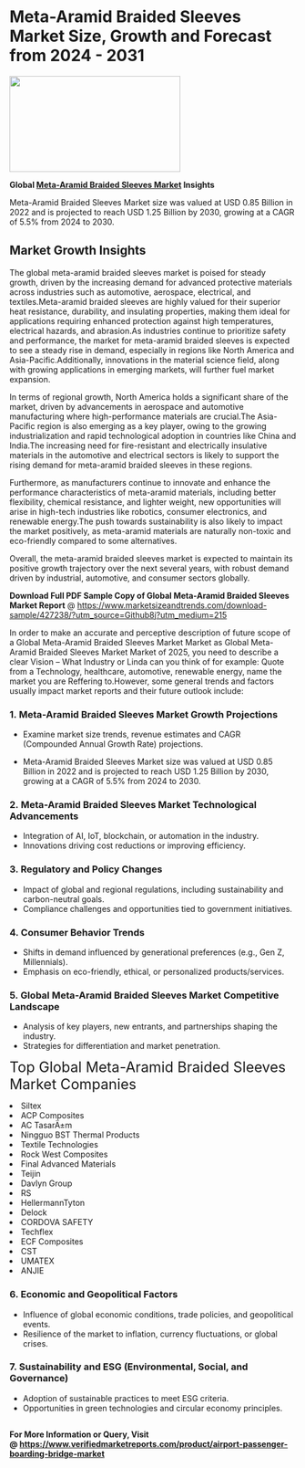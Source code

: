 <H1>Meta-Aramid Braided Sleeves Market Size, Growth and Forecast from 2024 - 2031</H1><img class="aligncenter size-medium wp-image-584254" src="https://thirdeyenews.in/wp-content/uploads/2024/09/Global-Market-Research-300x168.jpeg" alt="" width="300" height="168" /><p><strong>Global&nbsp;<a href="https://www.marketsizeandtrends.com/download-sample/427238/?utm_source=Github8j?utm_medium=215">Meta-Aramid Braided Sleeves Market</a> Insights</strong></p><p>Meta-Aramid Braided Sleeves Market size was valued at USD 0.85 Billion in 2022 and is projected to reach USD 1.25 Billion by 2030, growing at a CAGR of 5.5% from 2024 to 2030.</p><p><h2>Market Growth Insights</h2> <p>The global meta-aramid braided sleeves market is poised for steady growth, driven by the increasing demand for advanced protective materials across industries such as automotive, aerospace, electrical, and textiles.Meta-aramid braided sleeves are highly valued for their superior heat resistance, durability, and insulating properties, making them ideal for applications requiring enhanced protection against high temperatures, electrical hazards, and abrasion.As industries continue to prioritize safety and performance, the market for meta-aramid braided sleeves is expected to see a steady rise in demand, especially in regions like North America and Asia-Pacific.Additionally, innovations in the material science field, along with growing applications in emerging markets, will further fuel market expansion.</p> <p>In terms of regional growth, North America holds a significant share of the market, driven by advancements in aerospace and automotive manufacturing where high-performance materials are crucial.The Asia-Pacific region is also emerging as a key player, owing to the growing industrialization and rapid technological adoption in countries like China and India.The increasing need for fire-resistant and electrically insulative materials in the automotive and electrical sectors is likely to support the rising demand for meta-aramid braided sleeves in these regions.</p> <p>Furthermore, as manufacturers continue to innovate and enhance the performance characteristics of meta-aramid materials, including better flexibility, chemical resistance, and lighter weight, new opportunities will arise in high-tech industries like robotics, consumer electronics, and renewable energy.The push towards sustainability is also likely to impact the market positively, as meta-aramid materials are naturally non-toxic and eco-friendly compared to some alternatives.</p> <p>Overall, the meta-aramid braided sleeves market is expected to maintain its positive growth trajectory over the next several years, with robust demand driven by industrial, automotive, and consumer sectors globally.</p> <p><span class=""><strong>Download Full PDF Sample Copy of Global Meta-Aramid Braided Sleeves Market Report</strong> @ <a href="https://www.marketsizeandtrends.com/download-sample/427238/?utm_source=Github8j?utm_medium=215" target="_blank">https://www.marketsizeandtrends.com/download-sample/427238/?utm_source=Github8j?utm_medium=215</a></span></p><p>In order to make an accurate and perceptive description of future scope of a Global&nbsp;Meta-Aramid Braided Sleeves Market Market as Global&nbsp;Meta-Aramid Braided Sleeves Market Market of 2025, you need to describe a clear Vision &ndash; What Industry or Linda can you think of for example: Quote from a Technology, healthcare, automotive, renewable energy, name the market you are Reffering to.However, some general trends and factors usually impact market reports and their future outlook include:</p><h3>1.&nbsp;<strong>Meta-Aramid Braided Sleeves Market Growth Projections</strong></h3><ul><li>Examine market size trends, revenue estimates and CAGR (Compounded Annual Growth Rate) projections.</li><li><p>Meta-Aramid Braided Sleeves Market size was valued at USD 0.85 Billion in 2022 and is projected to reach USD 1.25 Billion by 2030, growing at a CAGR of 5.5% from 2024 to 2030.</p></li></ul><h3>2.&nbsp;<strong>Meta-Aramid Braided Sleeves Market Technological Advancements</strong></h3><ul><li>Integration of AI, IoT, blockchain, or automation in the industry.</li><li>Innovations driving cost reductions or improving efficiency.</li></ul><h3>3.&nbsp;<strong>Regulatory and Policy Changes</strong></h3><ul><li>Impact of global and regional regulations, including sustainability and carbon-neutral goals.</li><li>Compliance challenges and opportunities tied to government initiatives.</li></ul><h3>4.&nbsp;<strong>Consumer Behavior Trends</strong></h3><ul><li>Shifts in demand influenced by generational preferences (e.g., Gen Z, Millennials).</li><li>Emphasis on eco-friendly, ethical, or personalized products/services.</li></ul><h3>5.&nbsp;<strong>Global Meta-Aramid Braided Sleeves Market Competitive Landscape</strong></h3><ul><li>Analysis of key players, new entrants, and partnerships shaping the industry.</li><li>Strategies for differentiation and market penetration.</li></ul><p data-pm-slice="1 1 []"><span style="color: inherit; font-family: inherit; font-size: 25px;">Top Global Meta-Aramid Braided Sleeves Market Companies</span></p><div class="" data-test-id=""><p><li>Siltex</li><li> ACP Composites</li><li> AC TasarÄ±m</li><li> Ningguo BST Thermal Products</li><li> Textile Technologies</li><li> Rock West Composites</li><li> Final Advanced Materials</li><li> Teijin</li><li> Davlyn Group</li><li> RS</li><li> HellermannTyton</li><li> Delock</li><li> CORDOVA SAFETY</li><li> Techflex</li><li> ECF Composites</li><li> CST</li><li> UMATEX</li><li> ANJIE</li></p></div><h3>6.&nbsp;<strong>Economic and Geopolitical Factors</strong></h3><ul><li>Influence of global economic conditions, trade policies, and geopolitical events.</li><li>Resilience of the market to inflation, currency fluctuations, or global crises.</li></ul><h3>7.&nbsp;<strong>Sustainability and ESG (Environmental, Social, and Governance)</strong></h3><ul><li>Adoption of sustainable practices to meet ESG criteria.</li><li>Opportunities in green technologies and circular economy principles.</li></ul><h2><strong style="font-size: 14px;">For More Information or Query, Visit @&nbsp;</strong><a style="background-color: #ffffff; font-size: 14px;" href="https://www.marketsizeandtrends.com/report/meta-aramid-braided-sleeves-market/" target="_blank">https://www.verifiedmarketreports.com/product/airport-passenger-boarding-bridge-market</a></h2>